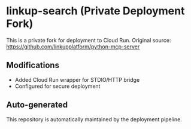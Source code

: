 # linkup-search (Private Deployment Fork)

This is a private fork for deployment to Cloud Run.
Original source: https://github.com/linkupplatform/python-mcp-server

## Modifications
- Added Cloud Run wrapper for STDIO/HTTP bridge
- Configured for secure deployment

## Auto-generated
This repository is automatically maintained by the deployment pipeline.
